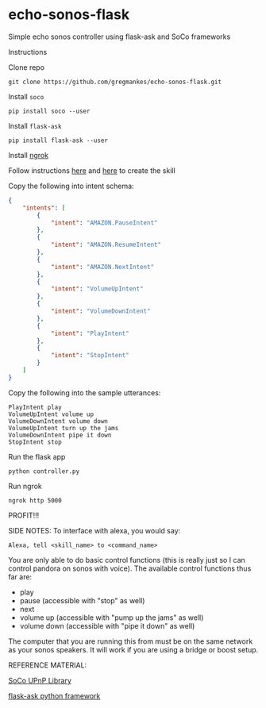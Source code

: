 # echo-sonos-flask
Simple echo sonos controller using flask-ask and SoCo frameworks

Instructions

Clone repo
```
git clone https://github.com/gregmankes/echo-sonos-flask.git
```

Install `soco`
```
pip install soco --user
```

Install `flask-ask`
```
pip install flask-ask --user
```

Install [ngrok](http://ngrok.com)

Follow instructions [here](https://github.com/johnwheeler/flask-ask) and [here](https://youtu.be/cXL8FDUag-s?t=1m26s) to create the skill

Copy the following into intent schema:
```json
{
    "intents": [
        {
            "intent": "AMAZON.PauseIntent"
        },
        {
            "intent": "AMAZON.ResumeIntent"
        },
      	{
          	"intent": "AMAZON.NextIntent"
        },
      	{
          	"intent": "VolumeUpIntent"
        },
      	{
          	"intent": "VolumeDownIntent"
        },
      	{
          	"intent": "PlayIntent"
        },
      	{
          	"intent": "StopIntent"
        }
    ]
}
```

Copy the following into the sample utterances:
```
PlayIntent play
VolumeUpIntent volume up
VolumeDownIntent volume down
VolumeUpIntent turn up the jams
VolumeDownIntent pipe it down
StopIntent stop
```

Run the flask app
```
python controller.py
```

Run ngrok
```
ngrok http 5000
```

PROFIT!!!

SIDE NOTES:
To interface with alexa, you would say:
```
Alexa, tell <skill_name> to <command_name>
```

You are only able to do basic control functions (this is really just so I can control pandora on sonos with voice). The available control functions thus far are:
* play
* pause (accessible with "stop" as well)
* next
* volume up (accessible with "pump up the jams" as well)
* volume down (accessible with "pipe it down" as well)

The computer that you are running this from must be on the same network as your sonos speakers. It will work if you are using a bridge or boost setup.

REFERENCE MATERIAL:

[SoCo UPnP Library](https://github.com/SoCo/SoCo)

[flask-ask python framework](https://github.com/johnwheeler/flask-ask)
